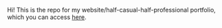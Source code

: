 Hi! This is the repo for my website/half-casual-half-professional portfolio, which you can access [here](https://jennifer2430.github.io/). 